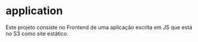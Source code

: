 # application

Este projeto consiste no Frontend de uma aplicação escrita em JS que está no S3 como site estático.